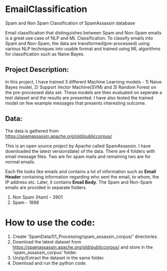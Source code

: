 # EmailClassification
Spam and Non Spam Classification of SpamAssassin database

Email classification that distinguishes between Spam and Non-Spam emails is a great use case of NLP and ML Classification. To classify emails into Spam and Non-Spam, the data are transformed(pre-processed) using various NLP techniques into usable format and trained using ML algorithms for classification such as Naive Bayes. 

## Project Description: 
In this project, I have trained 3 different Machine Learning models - 1) Naive Bayes model, 2) Support Vector Machine(SVM) and 3) Random Forest on the pre-processed data set. These models are then evaluated on seperate a test dataset and the results are presented. I have also tested the trained model on few example messages that presents interesting outcome.

## Data:
The data is gathered from https://spamassassin.apache.org/old/publiccorpus/   

This is an open source project by Apache called SpamAssassin. I have downloaded the latest version(date) of the data. There are 4 folders with email message files. Two are for spam mails and remaining two are for normal emails. 

Each file looks like emails and contains a lot of information such as <b>Email Header</b> containing information regarding who sent the email, to whom, the IP address etc. Later, it contains <b>Email Body</b>. The Spam and Non-Spam emails are provided in separate folders.

1. Non Spam (Ham) - 3901 
2. Spam - 1898

# How to use the code:

1. Create 'SpamData/01_Processing/spam_assassin_corpus/' directories. 
2. Download the latest dataset from https://spamassassin.apache.org/old/publiccorpus/ and store in the 'spam_assassin_corpus' folder.
3. Unzip/Extract the dataset in the same folder. 
4. Download and run the python code.
